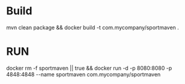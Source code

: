 # Build
mvn clean package && docker build -t com.mycompany/sportmaven .

# RUN

docker rm -f sportmaven || true && docker run -d -p 8080:8080 -p 4848:4848 --name sportmaven com.mycompany/sportmaven 